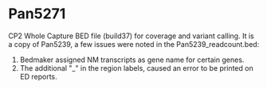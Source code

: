 # Pan5271
CP2 Whole Capture BED file (build37) for coverage and variant calling.
It is a copy of Pan5239, a few issues were noted in the Pan5239_readcount.bed:
1) Bedmaker assigned NM transcripts as gene name for certain genes.
2) The additional "_" in the region labels, caused an error to be printed on ED reports. 



